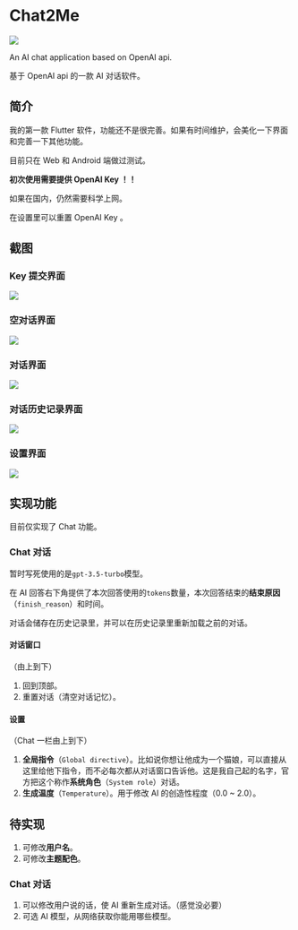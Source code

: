 # Chat2Me

![](https://github.com/YenalyLiew/Chat2Me/blob/master/assets/logo/ctm_launcher_round.png)

An AI chat application based on OpenAI api.

基于 OpenAI api 的一款 AI 对话软件。

## 简介

我的第一款 Flutter 软件，功能还不是很完善。如果有时间维护，会美化一下界面和完善一下其他功能。

目前只在 Web 和 Android 端做过测试。

**初次使用需要提供 OpenAI Key ！！**

如果在国内，仍然需要科学上网。

在设置里可以重置 OpenAI Key 。

## 截图

### Key 提交界面

![](https://github.com/YenalyLiew/Chat2Me/blob/master/screenshot/submit_interface.jpg)

### 空对话界面

![](https://github.com/YenalyLiew/Chat2Me/blob/master/screenshot/empty_chat_interface.jpg)

### 对话界面

![](https://github.com/YenalyLiew/Chat2Me/blob/master/screenshot/chat_interface.jpg)

### 对话历史记录界面

![](https://github.com/YenalyLiew/Chat2Me/blob/master/screenshot/chat_history_interface.jpg)

### 设置界面

![](https://github.com/YenalyLiew/Chat2Me/blob/master/screenshot/settings_interface.jpg)

## 实现功能

目前仅实现了 Chat 功能。

### Chat 对话

暂时写死使用的是`gpt-3.5-turbo`模型。

在 AI 回答右下角提供了本次回答使用的`tokens`数量，本次回答结束的**结束原因**（`finish_reason`）和时间。

对话会储存在历史记录里，并可以在历史记录里重新加载之前的对话。

#### 对话窗口

（由上到下）

1. 回到顶部。
2. 重置对话（清空对话记忆）。

#### 设置

（Chat 一栏由上到下）

1. **全局指令**（`Global directive`）。比如说你想让他成为一个猫娘，可以直接从这里给他下指令，而不必每次都从对话窗口告诉他。这是我自己起的名字，官方把这个称作**系统角色**（`System role`）对话。
2. **生成温度**（`Temperature`）。用于修改 AI 的创造性程度（0.0 ~ 2.0）。

## 待实现

1. 可修改**用户名**。
2. 可修改**主题配色**。

### Chat 对话

1. 可以修改用户说的话，使 AI 重新生成对话。（感觉没必要）
2. 可选 AI 模型，从网络获取你能用哪些模型。
